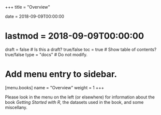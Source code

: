 +++
title = "Overview"

date = 2018-09-09T00:00:00
# lastmod = 2018-09-09T00:00:00

draft = false  # Is this a draft? true/false
toc = true  # Show table of contents? true/false
type = "docs"  # Do not modify.

# Add menu entry to sidebar.
[menu.books]
  name = "Overview"
  weight = 1
+++

Please look in the menu on the left (or elsewhere) for information about the book *Getting Started with R*, the datasets used in the book, and some miscellany.

